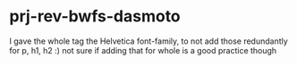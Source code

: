 # prj-rev-bwfs-dasmoto
I gave the whole <html> tag the Helvetica font-family, to not add those redundantly for p, h1, h2 :) not sure if adding that for whole <html> is a good practice though
